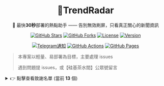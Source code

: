<div align="center">

# 🎯TrendRadar

🚀 最快<strong>30秒</strong>部署的熱點助手 —— 告別無效刷屏，只看真正關心的新聞資訊

[![GitHub Stars](https://img.shields.io/github/stars/sansan0/TrendRadar?style=flat-square&logo=github&color=yellow)](https://github.com/sansan0/TrendRadar/stargazers)
[![GitHub Forks](https://img.shields.io/github/forks/sansan0/TrendRadar?style=flat-square&logo=github&color=blue)](https://github.com/sansan0/TrendRadar/network/members)
[![License](https://img.shields.io/badge/license-GPL--3.0-blue.svg?style=flat-square)](LICENSE)
[![Version](https://img.shields.io/badge/version-v2.1.0-green.svg?style=flat-square)](https://github.com/sansan0/TrendRadar)

[![Telegram通知](https://img.shields.io/badge/Telegram-通知支持-00D4AA?style=flat-square)](https://telegram.org/)
[![GitHub Actions](https://img.shields.io/badge/GitHub_Actions-自動化-2088FF?style=flat-square&logo=github-actions&logoColor=white)](https://github.com/sansan0/TrendRadar)
[![GitHub Pages](https://img.shields.io/badge/GitHub_Pages-部署-4285F4?style=flat-square&logo=github&logoColor=white)](https://sansan0.github.io/TrendRadar)

</div>


> 本專案以輕量、易部署為目標，主要處理 issues
>
> 遇到問題提 issues，或【硅基茶水間】公眾號留言

<details>
<summary>👉 點擊查看致謝名單 (當前 <strong>13</strong> 個)</summary>

### 資料支援

本專案使用了 [newsnow](https://github.com/ourongxing/newsnow) 專案提供的 API 接口獲取多平台資料

### 推廣助力

> 感謝以下平台和個人的推薦(按時間排列)，以及各微信群、qq群等給到這個專案幫助的人

- [小眾軟體](https://mp.weixin.qq.com/s/fvutkJ_NPUelSW9OGK39aA) - 開源軟體推薦平台
- [LinuxDo 社群](https://linux.do/) - 技術愛好者的聚集地
- [阮一峰週刊](https://github.com/ruanyf/weekly) - 技術圈有影響力的週刊


## ✨ 核心功能

### **全網熱點聚合**

- 今日頭條
- 百度熱搜
- 華爾街見聞
- 澎湃新聞
- bilibili 熱搜
- 財聯社熱門
- 鳳凰網
- 貼吧
- 微博
- 抖音
- 知乎

預設監控 11 個主流平台，如想額外增加，可看最下方的**自訂監控平台**

### **智慧推送策略**

**三種推送模式**：

- **📈 投資者/交易員** → 選擇 `incremental`，及時獲取新增資訊
- **📰 自媒體人/內容創作者** → 選擇 `current`，掌握即時熱點趨勢
- **📋 企業管理者/普通使用者** → 選擇 `daily`，定時獲取完整日報


**靜默推送模式**：

支援時間窗口控制，避免非工作時間的訊息打擾：

- **時間範圍控制**：設定推送時間窗口（如 9:00-18:00），僅在指定時間內推送
- **適用場景**：
  - 時間內每次執行都推送
  - 時間範圍內只推送一次

### **精準內容篩選**

設定個人關鍵詞（如：AI、比亞迪、教育政策），只推送相關熱點，過濾無關資訊

### **多渠道即時推送**

支援 **Telegram**，訊息直達手機

### **零技術門檻部署**

GitHub 一鍵 Fork 即可使用，無需程式設計基礎。

> 30秒部署：GitHub Pages（網頁瀏覽）
>
> 1分鐘部署：Telegram（手機通知）

**💡 提示：** 想要**即時更新**的網頁版？fork 後，進入你的儲存庫 Settings → Pages，啟用 GitHub Pages。[效果預覽](https://sansan0.github.io/TrendRadar/)。

### **減少 APP 依賴**

從「被演算法推薦綁架」變成「主動獲取自己想要的資訊」

**適合人群：** 投資者、自媒體人、企業公關、關心時事的普通使用者

**典型場景：** 股市投資監控、品牌輿情追蹤、產業動態關注、生活資訊獲取

| Github Pages效果 |
|:---:|
| ![Github Pages效果](_image/github-pages.png) |

<details>
<summary><strong>👉 推送格式說明</strong></summary>

## 📊 輸出範例

### 通知範例：

```
📊 熱點詞彙統計

🔥 人工智慧 AI : 12 條

  1. [百度熱搜] 科技巨頭發布新AI模型 [1] - 12時30分 (4次)

  2. [今日頭條] AI技術最新突破 [2] - [13時15分 ~ 14時30分] (2次)

```

### 訊息格式說明

| 格式元素      | 範例                        | 含義         | 說明                                    |
| ------------- | --------------------------- | ------------ | --------------------------------------- |
| **關鍵詞**    | **人工智慧 AI**             | 頻率詞組     | 表示本組匹配的關鍵詞                    |
| : N 條        | : 12 條                     | 匹配數量     | 該關鍵詞組匹配的標題總數                |
| [平台名]      | [百度熱搜]                  | 來源平台     | 標題所屬的平台名稱                      |
| [**數字**]    | [**1**]                     | 高排名標記   | 排名 ≤ 閾值(預設 5)的熱搜，紅色加粗顯示 |
| [數字]        | [7]                         | 普通排名標記 | 排名>閾值的熱搜，普通顯示               |
| - 時間        | - 12 時 30 分               | 首次發現時間 | 標題首次被發現的時間                    |
| [時間 ~ 時間] | [12 時 30 分 ~ 14 時 00 分] | 時間範圍     | 標題出現的時間範圍(首次~最後)           |
| (N 次)        | (4 次)                      | 出現次數     | 標題在監控期間出現的總次數              |


</details>

## 📝 更新日誌

<details>
<summary><strong>👉 專案相關推薦</strong></summary>
<br>

> 附專案相關的兩篇文章，歡迎留言交流

- [2個月破 1000 star，我的GitHub專案推廣實戰經驗](https://mp.weixin.qq.com/s/jzn0vLiQFX408opcfpPPxQ)
- [基於本專案，如何開展公眾號或者新聞資訊類文章寫作](https://mp.weixin.qq.com/s/8ghyfDAtQZjLrnWTQabYOQ)

>**AI 開發：**
- 如果你有小眾需求，完全可以基於我的專案自行開發，零程式設計基礎的也可以試試
- 我所有的開源專案或多或少都使用了自己寫的**AI輔助軟體**來提升開發效率，這款工具已開源
- **核心功能**：迅速篩選專案程式碼餵給AI，你只需要補充個人需求即可
- **專案地址**：[https://github.com/sansan0/ai-code-context-helper](https://github.com/sansan0/ai-code-context-helper)

</details>

>**升級說明：**
- **注意**：請透過以下方式更新專案，不要透過 Sync fork 等方式更新
- **小版本更新**：直接在 GitHub 網頁編輯器中，用本專案的 `main.py` 程式碼替換你 fork 儲存庫中的對應檔案
- **大版本升級**：從 v1.x 升級到 v2.0 建議刪除現有 fork 後重新 fork，這樣更省力且避免設定衝突
- **或者**：根據更新日誌的特別說明升級

### 2025/08/30 - v2.1.0

> 感謝各位朋友的支持與厚愛，特別感謝：
>
> **fork 並為專案點 star** 的觀眾們，你們的認可是我前進的動力
>
> **關注公眾號並積極互動** 的讀者們，你們的留言和點讚讓內容更有溫度
>
> **給予資金點讚支持** 的朋友們，你們的慷慨讓專案得以持續發展
>
> 下一次**新功能**，大概會是 ai 分析功能(大概(●'◡'●)

**核心改進**：
- **推送邏輯優化**：從「每次執行都推送」改為「時間窗口內可控推送」
- **時間窗口控制**：可設定推送時間範圍，避免非工作時間打擾
- **推送頻率可選**：時間段內支援單次推送或多次推送

**更新提示**：
- 本功能預設關閉，需手動開啟
- 同時更新 main.py 和 config.yaml

<details>
<summary><strong>👉 歷史更新</strong></summary>

### 2025/08/27 - v2.0.4

- 本次版本不是功能修復，而是重要提醒
- 請務必妥善保管好 webhooks，不要公開，不要公開，不要公開
- 如果你以 fork 的方式將本專案部署在 GitHub 上，請將 webhooks 填入 GitHub Secret，而非 config.yaml
- 如果你已經暴露了 webhooks 或將其填入了 config.yaml，建議刪除後重新生成

### 2025/08/06 - v2.0.3

- 優化 github page 的網頁版效果，方便行動裝置使用

### 2025/07/28 - v2.0.2

- 重構程式碼
- 解決版本號容易被遺漏修改的問題

### 2025/07/27 - v2.0.1

**修復問題**:

1. frequency_words.txt 为空时，导致新闻发送也为空的逻辑问题
  - 修复后，当你选择 frequency_words.txt 为空时，将**推送所有新闻**，但受限于消息推送大小限制，请做如下调整
    - 方案一：關閉手機推送，只選擇 Github Pages 佈置(這是能獲得最完整資訊的方案，將把所有平台的熱點按照你**自訂的熱搜演算法**進行重新排序)
    - 方案二：模式選擇 current 或 incremental 可有效減少一次性推送的內容 

### 2025/07/17 - v2.0.0

**重大重構**：
- 設定管理重構：所有設定現在透過 `config/config.yaml` 檔案管理（main.py 我依舊沒拆分，方便你們複製升級）
- 運行模式升級：支援三種模式 - `daily`（當日匯總）、`current`（當前榜單）、`incremental`（增量監控）

**設定檔案說明**：
- `config/config.yaml` - 主設定檔（應用設定、爬蟲設定、通知設定、平台設定等）
- `config/frequency_words.txt` - 关键词配置（监控词汇设置）

### 2025/07/09 - v1.4.1

**功能新增**：增加增量推送(在 main.py 頭部設定 FOCUS_NEW_ONLY)，該開關只關心新話題而非持續熱度，只在有新內容時才發通知。

**修復問題**：某些情況下，由於新聞本身含有特殊符號導致的偶發性排版異常。

### 2025/06/23 - v1.3.0

Telegram 的推送訊息有長度限制，對此我採用將訊息拆分推送的方式。開發文檔詳見 [Telegram](https://core.telegram.org/bots/api)

### 2025/06/21 - v1.2.1

在本版本之前的舊版本，不僅 main.py 需要複製替換，crawler.yml 也需要你複製替換
https://github.com/sansan0/TrendRadar/blob/master/.github/workflows/crawler.yml

### 2025/06/19 - v1.2.0

> 感謝 claude research 整理的各平台 api，讓我快速完成各平台適配（雖然程式碼更多冗餘了~

1. 支援 Telegram 推送渠道

### 2025/06/18 - v1.1.0

> **200 star⭐** 了，繼續給大伙兒助興~近期，在我的「慫恿」下，挺多人在我公眾號點讚分享推薦助力了我，我都在後台看見了具體帳號的鼓勵資料，很多都成了天使輪老粉（我玩公眾號才一個多月，雖然註冊是七八年前的事了哈哈，屬於上車早，發車晚），但因為你們沒有留言或私訊我，所以我也無法一一回應並感謝支持，在此一併謝謝！

1. 重要的更新，加了權重，你現在看到的新聞都是最熱點最有關注度的出現在最上面
2. 更新文檔使用，因為近期更新了很多功能，而且之前的使用文檔我偷懶寫的簡單（見下面的 ⚙️ frequency_words.txt 配置完整教程）

### 2025/06/16 - v1.0.0

1. 增加了一個專案新版本更新提示，預設打開，如要關掉，可以在 main.py 中把 "FEISHU_SHOW_VERSION_UPDATE": True 中的 True 改成 False 即可

### 2025/06/13+14

1. 去掉了兼容程式碼，之前 fork 的同學，直接複製程式碼會在當天顯示異常（第二天會恢復正常）
2. html 底部增加一個新增新聞顯示

### 2025/06/09

**100 star⭐** 了，寫個小功能給大伙兒助助興
frequency_words.txt 文件增加了一个【必须词】功能，使用 + 号

1. 必须词语法如下：
   唐僧或者猪八戒必须在标题里同时出现，才会收录到推送新闻中

```
+唐僧
+猪八戒
```

2. 过滤词的优先级更高：
   如果标题中过滤词匹配到唐僧念经，那么即使必须词里有唐僧，也不显示

```
+唐僧
!唐僧念经
```

### 2025/06/02

1. **網頁**支援手機直接跳轉詳情新聞
2. 優化顯示效果 + 1


</details>


## 🚀 使用方式

1. **Fork 本專案**到你的 GitHub 帳戶

   - 點擊本頁面右上角的「Fork」按鈕

2. **設定 GitHub Secrets（選擇你需要的平台）**：

   在你 Fork 後的儲存庫中，進入 `Settings` > `Secrets and variables` > `Actions` > `New repository secret`，然後根據需要設定以下任一或多個通知平台：

   可以同時設定多個平台，系統會向所有設定的平台傳送通知。

   <details>
   <summary> <strong>👉 Telegram Bot</strong></summary>
   <br>

   **GitHub Secret 設定：**
   - 名稱：`TELEGRAM_BOT_TOKEN` - 你的 Telegram Bot Token
   - 名稱：`TELEGRAM_CHAT_ID` - 你的 Telegram Chat ID

   **機器人設定步驟：**

   1. **建立機器人**：
      - 在 Telegram 中搜尋 `@BotFather`（大小寫注意，有藍色徽章勾勾，有類似 37849827 monthly users，這個才是官方的，有一些仿官方的帳號注意辨別）
      - 傳送 `/newbot` 命令建立新機器人
      - 設定機器人名稱（必須以「bot」結尾，很容易遇到重複名字，所以你要絞盡腦汁想不同的名字）
      - 取得 Bot Token（格式如：`123456789:AAHfiqksKZ8WmR2zSjiQ7_v4TMAKdiHm9T0`）

   2. **取得 Chat ID**：

      **方法一：透過官方 API 取得**
      - 先向你的機器人傳送一條訊息
      - 訪問：`https://api.telegram.org/bot<你的Bot Token>/getUpdates`
      - 在返回的 JSON 中找到 `"chat":{"id":數字}` 中的數字

      **方法二：使用第三方工具**
      - 搜尋 `@userinfobot` 並傳送 `/start`
      - 取得你的使用者 ID 作為 Chat ID

   3. **設定到 GitHub**：
      - `TELEGRAM_BOT_TOKEN`：填入第 1 步取得的 Bot Token
      - `TELEGRAM_CHAT_ID`：填入第 2 步取得的 Chat ID
   </details>

3. **設定關鍵詞和設定**：

    - **关键词配置**：修改 `config/frequency_words.txt` 文件，添加你关心的关键词
    - **運行模式設定**：在 `config/config.yaml` 中修改 `report.mode` 設定：
      | 模式 | 推送時機 | 顯示內容 | 適用場景 |
        |------|----------|----------|----------|
        | **當日匯總模式**<br/>`daily` | 按時推送 | 當日所有匹配新聞<br/>+ 新增新聞區域 | 日報總結<br/>全面了解當日熱點趨勢 |
        | **當前榜單模式**<br/>`current` | 按時推送 | 當前榜單匹配新聞<br/>+ 新增新聞區域 | 即時熱點追蹤<br/>了解當前最火的內容 |
        | **增量監控模式**<br/>`incremental` | 有新增才推送 | 新出现的匹配频率词新闻 | 避免重複資訊干擾<br/>高頻監控場景 |

    <details>
    <summary><strong>👉 frequency_words.txt 配置教程</strong></summary>
    <br>

    在 `frequency_words.txt` 文件中配置监控的关键词，支持三种语法和词组功能。

    ### 📋 基础语法说明

    #### 1. **普通关键词** - 基础匹配
    ```txt
    华为
    OPPO
    苹果
    ```
    **作用：** 新闻标题包含其中**任意一个词**就会被捕获

    #### 2. **必须词** `+词汇` - 限定范围
    ```txt
    华为
    OPPO
    +手机
    ```
    **作用：** 必须同时包含普通词**和**必须词才会被捕获

    #### 3. **过滤词** `!词汇` - 排除干扰
    ```txt
    苹果
    华为
    !水果
    !价格
    ```
    **作用：** 包含过滤词的新闻会被**直接排除**，即使包含关键词

    ### 🔗 词组功能 - 空行分隔的重要作用

    **核心规则：** 用**空行**分隔不同的词组，每个词组独立统计

    #### 示例配置：
    ```txt
    iPhone
    华为
    OPPO
    +发布

    A股
    上证
    深证
    +涨跌
    !预测

    世界杯
    欧洲杯
    亚洲杯
    +比赛
    ```

    #### 词组解释及匹配效果：

    **第1组 - 手机新品类：**
    - 关键词：iPhone、华为、OPPO
    - 必须词：发布
    - 效果：必须包含手机品牌名，同时包含"发布"

    **匹配示例：**
    - ✅ "iPhone 15正式发布售价公布" ← 有"iPhone"+"发布"
    - ✅ "华为Mate60系列发布会直播" ← 有"华为"+"发布"
    - ✅ "OPPO Find X7发布时间确定" ← 有"OPPO"+"发布"
    - ❌ "iPhone销量创新高" ← 有"iPhone"但缺少"发布"

    **第2组 - 股市行情类：**
    - 关键词：A股、上证、深证
    - 必须词：涨跌
    - 过滤词：预测
    - 效果：包含股市相关词，同时包含"涨跌"，但排除包含"预测"的内容

    **匹配示例：**
    - ✅ "A股今日大幅涨跌分析" ← 有"A股"+"涨跌"
    - ✅ "上证指数涨跌原因解读" ← 有"上证"+"涨跌"
    - ❌ "专家预测A股涨跌趋势" ← 有"A股"+"涨跌"但包含"预测"
    - ❌ "A股成交量创新高" ← 有"A股"但缺少"涨跌"

    **第3组 - 足球赛事类：**
    - 关键词：世界杯、欧洲杯、亚洲杯
    - 必须词：比赛
    - 效果：必须包含杯赛名称，同时包含"比赛"

    **匹配示例：**
    - ✅ "世界杯小组赛比赛结果" ← 有"世界杯"+"比赛"
    - ✅ "欧洲杯决赛比赛时间" ← 有"欧洲杯"+"比赛"
    - ❌ "世界杯门票开售" ← 有"世界杯"但缺少"比赛"

    ### 🎯 配置技巧

    #### 1. **从宽到严的配置策略**
    ```txt
    # 第一步：先用宽泛关键词测试
    人工智能
    AI
    ChatGPT

    # 第二步：发现误匹配后，加入必须词限定
    人工智能
    AI
    ChatGPT
    +技术

    # 第三步：发现干扰内容后，加入过滤词
    人工智能
    AI
    ChatGPT
    +技术
    !广告
    !培训
    ```

    #### 2. **避免过度复杂**
    ❌ **不推荐：** 一个词组包含太多词汇
    ```txt
    华为
    OPPO
    苹果
    三星
    vivo
    一加
    魅族
    +手机
    +发布
    +销量
    !假货
    !维修
    !二手
    ```

    ✅ **推荐：** 拆分成多个精确的词组
    ```txt
    华为
    OPPO
    +新品

    苹果
    三星
    +发布

    手机
    销量
    +市场
    ```

    </details>


4. **自動運行**：

   - 專案已包含`.github/workflows/crawler.yml`設定檔，預設每小時運行一次
   - 你也可以在 GitHub 儲存庫的 Actions 頁面手動觸發運行

5. **查看結果**：
   - 運行結果將自動儲存在儲存庫的`output`目錄中
   - 同時透過設定的機器人傳送通知到你的群組

<details>
<summary><strong>👉 自訂監控平台</strong></summary>

### 🔧 自訂監控平台

本專案的資訊資料來源於 [newsnow](https://github.com/ourongxing/newsnow)，你可以點擊[網站](https://newsnow.busiyi.world/)，點擊[更多]，查看是否有你想要的平台。

具體新增可訪問 [專案原始碼](https://github.com/ourongxing/newsnow/tree/main/server/sources)，根據裡面的檔案名稱，在 `config/config.yaml` 檔案中修改 `platforms` 設定：

```yaml
platforms:
  - id: "toutiao"
    name: "今日頭條"
  - id: "baidu"
    name: "百度熱搜"
  - id: "wallstreetcn-hot"
    name: "華爾街見聞"
  # 新增更多平台...
```
</details>


## 📄 許可證

GPL-3.0 License

---

<div align="center">

**⭐ 如果這個工具對你有幫助，請給專案點個 Star 支持開發！**

[🔝 回到頂部](#trendradar)

</div>
